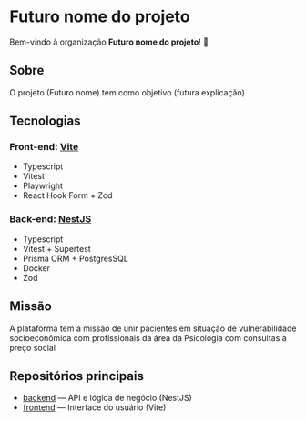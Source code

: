 # Futuro nome do projeto

Bem-vindo à organização **Futuro nome do projeto**! 👋

## Sobre
O projeto (Futuro nome) tem como objetivo (futura explicação)

## Tecnologias

### **Front-end:** [Vite](https://vitejs.dev/)
  - Typescript
  - Vitest
  - Playwright
  - React Hook Form + Zod

### **Back-end:** [NestJS](https://nestjs.com/)
  - Typescript
  - Vitest + Supertest
  - Prisma ORM + PostgresSQL
  - Docker
  - Zod

## Missão

A plataforma tem a missão de unir pacientes em situação de vulnerabilidade socioeconômica com profissionais da área da Psicologia com consultas a preço social

## Repositórios principais

- [backend](https://github.com/Projeto-Extensao-INFNET/backend) — API e lógica de negócio (NestJS)
- [frontend](https://github.com/Projeto-Extensao-INFNET/frontend) — Interface do usuário (Vite)

